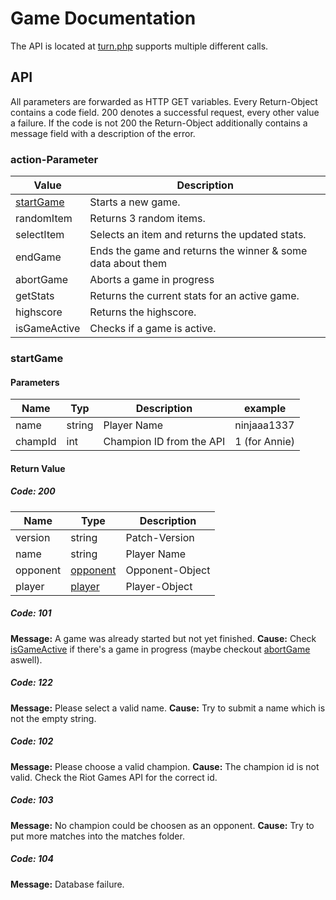 # Game Documentation
The API is located at [turn.php](game/turn.php) supports multiple different calls.
## API
All parameters are forwarded as HTTP GET variables.
Every Return-Object contains a code field. 200 denotes a successful request, every other value a failure. If the code is not 200 the Return-Object additionally contains a message field with a description of the error.
### action-Parameter
| Value  | Description  |
|---|---|
| [startGame](#startGame)  |  Starts a new game.  |
| randomItem  | Returns 3 random items.  |
| selectItem  | Selects an item and returns the updated stats. |
| endGame  |   Ends the game and returns the winner & some data about them|
| abortGame  |  Aborts a game in progress |
| getStats  |  Returns the current stats for an active game. |
| highscore  |  Returns the highscore. |
| isGameActive  |  Checks if a game is active. |

### startGame
#### Parameters
| Name  | Typ  | Description | example  |
|---|---|---| --- |
| name  | string  | Player Name | ninjaaa1337  |
| champId  | int  | Champion ID from the API | 1 (for Annie)  |

#### Return Value
##### Code: 200
| Name  | Type | Description  |
|---|---|---|
| version  | string  | Patch-Version  |
|  name | string  | Player Name  |
|  opponent | [opponent](#opponent)  | Opponent-Object |
|  player | [player](#player)  | Player-Object  |

##### Code: 101
**Message:** A game was already started but not yet finished.
**Cause:** Check [isGameActive](#isGameActive) if there's a game in progress (maybe checkout [abortGame](#abortGame) aswell).
##### Code: 122
**Message:** Please select a valid name.
**Cause:** Try to submit a name which is not the empty string.
##### Code: 102
**Message:** Please choose a valid champion.
**Cause:** The champion id is not valid. Check the Riot Games API for the correct id.
##### Code: 103
**Message:** No champion could be choosen as an opponent.
**Cause:** Try to put more matches into the matches folder.
##### Code: 104
**Message:** Database failure.
